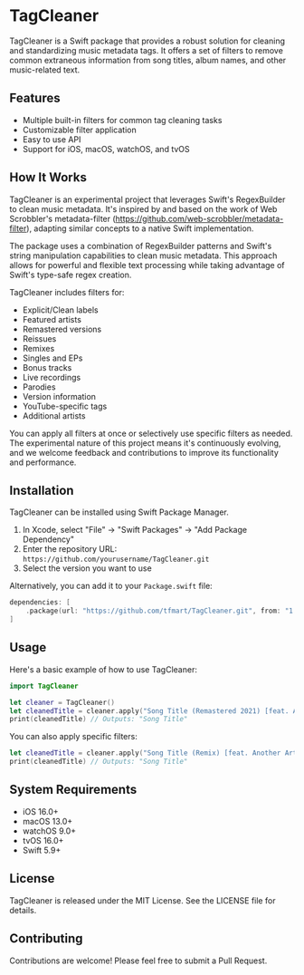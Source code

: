 # TagCleaner

TagCleaner is a Swift package that provides a robust solution for cleaning and standardizing music metadata tags. It offers a set of filters to remove common extraneous information from song titles, album names, and other music-related text.

## Features

- Multiple built-in filters for common tag cleaning tasks
- Customizable filter application
- Easy to use API
- Support for iOS, macOS, watchOS, and tvOS

## How It Works

TagCleaner is an experimental project that leverages Swift's RegexBuilder to clean music metadata. It's inspired by and based on the work of Web Scrobbler's metadata-filter (https://github.com/web-scrobbler/metadata-filter), adapting similar concepts to a native Swift implementation.

The package uses a combination of RegexBuilder patterns and Swift's string manipulation capabilities to clean music metadata. This approach allows for powerful and flexible text processing while taking advantage of Swift's type-safe regex creation.

TagCleaner includes filters for:

- Explicit/Clean labels
- Featured artists
- Remastered versions
- Reissues
- Remixes
- Singles and EPs
- Bonus tracks
- Live recordings
- Parodies
- Version information
- YouTube-specific tags
- Additional artists

You can apply all filters at once or selectively use specific filters as needed. The experimental nature of this project means it's continuously evolving, and we welcome feedback and contributions to improve its functionality and performance.

## Installation

TagCleaner can be installed using Swift Package Manager.

1. In Xcode, select "File" → "Swift Packages" → "Add Package Dependency"
2. Enter the repository URL: `https://github.com/yourusername/TagCleaner.git`
3. Select the version you want to use

Alternatively, you can add it to your `Package.swift` file:

```swift
dependencies: [
    .package(url: "https://github.com/tfmart/TagCleaner.git", from: "1.0.0")
]
```

## Usage

Here's a basic example of how to use TagCleaner:

```swift
import TagCleaner

let cleaner = TagCleaner()
let cleanedTitle = cleaner.apply("Song Title (Remastered 2021) [feat. Another Artist]")
print(cleanedTitle) // Outputs: "Song Title"
```

You can also apply specific filters:

```swift
let cleanedTitle = cleaner.apply("Song Title (Remix) [feat. Another Artist]", filters: .remix, .featuredArtists)
print(cleanedTitle) // Outputs: "Song Title"
```

## System Requirements

- iOS 16.0+
- macOS 13.0+
- watchOS 9.0+
- tvOS 16.0+
- Swift 5.9+

## License

TagCleaner is released under the MIT License. See the LICENSE file for details.

## Contributing

Contributions are welcome! Please feel free to submit a Pull Request.
